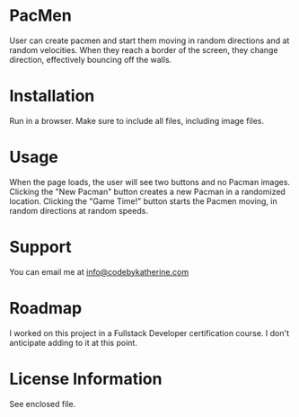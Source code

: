 # PacMen
User can create pacmen and start them moving in random directions and at random velocities.  When they reach a border of the screen, they change direction, effectively bouncing off the walls.
# Installation
Run in a browser.  Make sure to include all files, including image files.
# Usage
When the page loads, the user will see two buttons and no Pacman images.  Clicking the "New Pacman" button creates a new Pacman in a randomized location.  Clicking the "Game Time!" button starts the Pacmen moving, in random directions at random speeds.
# Support
You can email me at info@codebykatherine.com
# Roadmap
I worked on this project in a Fullstack Developer certification course.  I don't anticipate adding to it at this point.
# License Information
See enclosed file.
